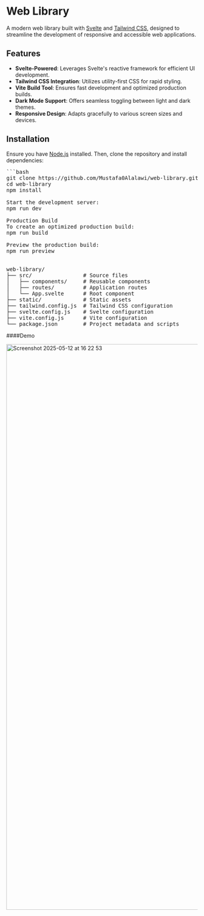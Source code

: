 # Web Library

A modern web library built with [Svelte](https://svelte.dev/) and [Tailwind CSS](https://tailwindcss.com/), designed to streamline the development of responsive and accessible web applications.

## Features

- **Svelte-Powered**: Leverages Svelte's reactive framework for efficient UI development.
- **Tailwind CSS Integration**: Utilizes utility-first CSS for rapid styling.
- **Vite Build Tool**: Ensures fast development and optimized production builds.
- **Dark Mode Support**: Offers seamless toggling between light and dark themes.
- **Responsive Design**: Adapts gracefully to various screen sizes and devices.

## Installation

Ensure you have [Node.js](https://nodejs.org/) installed. Then, clone the repository and install dependencies:
<pre>
```bash
git clone https://github.com/Mustafa0Alalawi/web-library.git
cd web-library
npm install

Start the development server:
npm run dev

Production Build
To create an optimized production build:
npm run build

Preview the production build:
npm run preview


web-library/
├── src/                # Source files
│   ├── components/     # Reusable components
│   ├── routes/         # Application routes
│   └── App.svelte      # Root component
├── static/             # Static assets
├── tailwind.config.js  # Tailwind CSS configuration
├── svelte.config.js    # Svelte configuration
├── vite.config.js      # Vite configuration
└── package.json        # Project metadata and scripts
</pre>


####Demo

<img width="1488" alt="Screenshot 2025-05-12 at 16 22 53" src="https://github.com/user-attachments/assets/ea3597d7-4732-4d9f-a4e6-bba29bf8d372" />





